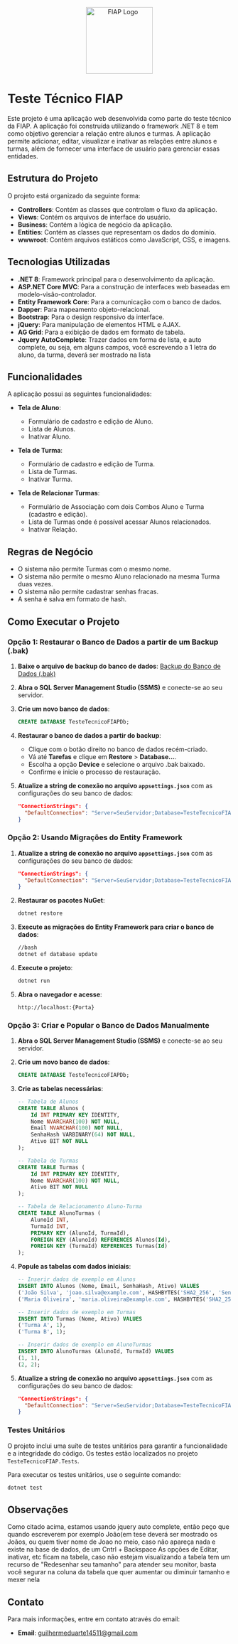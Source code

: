 <p align="center">
  <img src="https://www.fiap.com.br/wp-content/themes/fiap2016/images/sharing/fiap.png" alt="FIAP Logo" width="150">
</p>

# Teste Técnico FIAP

Este projeto é uma aplicação web desenvolvida como parte do teste técnico da FIAP. A aplicação foi construída utilizando o framework .NET 8 e tem como objetivo gerenciar a relação entre alunos e turmas. A aplicação permite adicionar, editar, visualizar e inativar as relações entre alunos e turmas, além de fornecer uma interface de usuário para gerenciar essas entidades.

## Estrutura do Projeto

O projeto está organizado da seguinte forma:

- **Controllers**: Contém as classes que controlam o fluxo da aplicação.
- **Views**: Contém os arquivos de interface do usuário.
- **Business**: Contém a lógica de negócio da aplicação.
- **Entities**: Contém as classes que representam os dados do domínio.
- **wwwroot**: Contém arquivos estáticos como JavaScript, CSS, e imagens.

## Tecnologias Utilizadas

- **.NET 8**: Framework principal para o desenvolvimento da aplicação.
- **ASP.NET Core MVC**: Para a construção de interfaces web baseadas em modelo-visão-controlador.
- **Entity Framework Core**: Para a comunicação com o banco de dados.
- **Dapper**: Para mapeamento objeto-relacional.
- **Bootstrap**: Para o design responsivo da interface.
- **jQuery**: Para manipulação de elementos HTML e AJAX.
- **AG Grid**: Para a exibição de dados em formato de tabela.
- **Jquery AutoComplete**: Trazer dados em forma de lista, e auto complete, ou seja, em alguns campos, você escrevendo a 1 letra do aluno, da turma, deverá ser mostrado na lista


## Funcionalidades

A aplicação possui as seguintes funcionalidades:

- **Tela de Aluno**:
  - Formulário de cadastro e edição de Aluno.
  - Lista de Alunos.
  - Inativar Aluno.

- **Tela de Turma**:
  - Formulário de cadastro e edição de Turma.
  - Lista de Turmas.
  - Inativar Turma.

- **Tela de Relacionar Turmas**:
  - Formulário de Associação com dois Combos Aluno e Turma (cadastro e edição).
  - Lista de Turmas onde é possível acessar Alunos relacionados.
  - Inativar Relação.

## Regras de Negócio

- O sistema não permite Turmas com o mesmo nome.
- O sistema não permite o mesmo Aluno relacionado na mesma Turma duas vezes.
- O sistema não permite cadastrar senhas fracas.
- A senha é salva em formato de hash.

## Como Executar o Projeto

### Opção 1: Restaurar o Banco de Dados a partir de um Backup (.bak)

1. **Baixe o arquivo de backup do banco de dados**: [Backup do Banco de Dados (.bak)](https://drive.google.com/file/d/19vLYz2VBxLJU4jtAqyFiA-XCVg1LtkRi/view?usp=sharing)

2. **Abra o SQL Server Management Studio (SSMS)** e conecte-se ao seu servidor.

3. **Crie um novo banco de dados**:
    ```sql
    CREATE DATABASE TesteTecnicoFIAPDb;
    ```

4. **Restaurar o banco de dados a partir do backup**:
    - Clique com o botão direito no banco de dados recém-criado.
    - Vá até **Tarefas** e clique em **Restore** > **Database...**.
    - Escolha a opção **Device** e selecione o arquivo .bak baixado.
    - Confirme e inicie o processo de restauração.

5. **Atualize a string de conexão no arquivo `appsettings.json`** com as configurações do seu banco de dados:
    ```json
    "ConnectionStrings": {
      "DefaultConnection": "Server=SeuServidor;Database=TesteTecnicoFIAPDb;Trusted_Connection=True;Encrypt=False;"
    }
    ```

### Opção 2: Usando Migrações do Entity Framework

1. **Atualize a string de conexão no arquivo `appsettings.json`** com as configurações do seu banco de dados:
    ```json
    "ConnectionStrings": {
      "DefaultConnection": "Server=SeuServidor;Database=TesteTecnicoFIAPDb;Trusted_Connection=True;Encrypt=False;"
    }
    ```

2. **Restaurar os pacotes NuGet**:
    ```bash
    dotnet restore
    ```

3. **Execute as migrações do Entity Framework para criar o banco de dados**:
    ```bash
    //bash
    dotnet ef database update
    ```

4. **Execute o projeto**:
    ```bash
    dotnet run
    ```

5. **Abra o navegador e acesse**:
    ```
    http://localhost:{Porta}
    ```

### Opção 3: Criar e Popular o Banco de Dados Manualmente

1. **Abra o SQL Server Management Studio (SSMS)** e conecte-se ao seu servidor.

2. **Crie um novo banco de dados**:
    ```sql
    CREATE DATABASE TesteTecnicoFIAPDb;
    ```

3. **Crie as tabelas necessárias**:
    ```sql
    -- Tabela de Alunos
    CREATE TABLE Alunos (
        Id INT PRIMARY KEY IDENTITY,
        Nome NVARCHAR(100) NOT NULL,
        Email NVARCHAR(100) NOT NULL,
        SenhaHash VARBINARY(64) NOT NULL,
        Ativo BIT NOT NULL
    );

    -- Tabela de Turmas
    CREATE TABLE Turmas (
        Id INT PRIMARY KEY IDENTITY,
        Nome NVARCHAR(100) NOT NULL,
        Ativo BIT NOT NULL
    );

    -- Tabela de Relacionamento Aluno-Turma
    CREATE TABLE AlunoTurmas (
        AlunoId INT,
        TurmaId INT,
        PRIMARY KEY (AlunoId, TurmaId),
        FOREIGN KEY (AlunoId) REFERENCES Alunos(Id),
        FOREIGN KEY (TurmaId) REFERENCES Turmas(Id)
    );
    ```

4. **Popule as tabelas com dados iniciais**:
    ```sql
    -- Inserir dados de exemplo em Alunos
    INSERT INTO Alunos (Nome, Email, SenhaHash, Ativo) VALUES
    ('João Silva', 'joao.silva@example.com', HASHBYTES('SHA2_256', 'Senha123!'), 1),
    ('Maria Oliveira', 'maria.oliveira@example.com', HASHBYTES('SHA2_256', 'Senha123!'), 1);

    -- Inserir dados de exemplo em Turmas
    INSERT INTO Turmas (Nome, Ativo) VALUES
    ('Turma A', 1),
    ('Turma B', 1);

    -- Inserir dados de exemplo em AlunoTurmas
    INSERT INTO AlunoTurmas (AlunoId, TurmaId) VALUES
    (1, 1),
    (2, 2);
    ```

5. **Atualize a string de conexão no arquivo `appsettings.json`** com as configurações do seu banco de dados:
    ```json
    "ConnectionStrings": {
      "DefaultConnection": "Server=SeuServidor;Database=TesteTecnicoFIAPDb;Trusted_Connection=True;Encrypt=False;"
    }
    ```



### Testes Unitários

O projeto inclui uma suíte de testes unitários para garantir a funcionalidade e a integridade do código. Os testes estão localizados no projeto `TesteTecnicoFIAP.Tests`.

Para executar os testes unitários, use o seguinte comando:
```bash
dotnet test
```

## Observações

Como citado acima, estamos usando jquery auto complete, então peço que quando escreverem por exemplo João(em tese deverá ser mostrado os Joãos, ou quem tiver nome de Joao no meio, caso não apareça nada e existe na base de dados, de um Cntrl + Backspace
As opções de Editar, inativar, etc ficam na tabela, caso não estejam visualizando a tabela tem um recurso de "Redesenhar seu tamanho" para atender seu monitor, basta você segurar na coluna da tabela que quer aumentar ou diminuir tamanho e mexer nela

## Contato

Para mais informações, entre em contato através do email:

- **Email**: [guilhermeduarte14511@gmail.com](mailto:guilhermeduarte14511@gmail.com)

